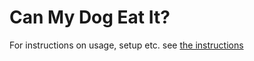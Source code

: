 Can My Dog Eat It?
==================

For instructions on usage, setup etc. 
see [the instructions](https://github.com/dsiah/Can-My-Dog-Eat-It/blob/master/INSTRUCTIONS.md)